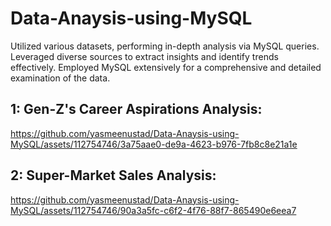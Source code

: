# Data-Anaysis-using-MySQL
Utilized various datasets, performing in-depth analysis via MySQL queries. Leveraged diverse sources to extract insights and identify trends effectively. Employed MySQL extensively for a comprehensive and detailed examination of the data.

## 1: Gen-Z's Career Aspirations Analysis:

https://github.com/yasmeenustad/Data-Anaysis-using-MySQL/assets/112754746/3a75aae0-de9a-4623-b976-7fb8c8e21a1e

## 2: Super-Market Sales Analysis:

https://github.com/yasmeenustad/Data-Anaysis-using-MySQL/assets/112754746/90a3a5fc-c6f2-4f76-88f7-865490e6eea7



